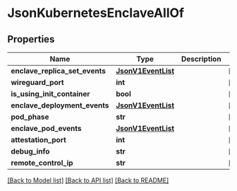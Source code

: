 # JsonKubernetesEnclaveAllOf

## Properties
Name | Type | Description | Notes
------------ | ------------- | ------------- | -------------
**enclave_replica_set_events** | [**JsonV1EventList**](JsonV1EventList.md) |  | [optional] 
**wireguard_port** | **int** |  | [optional] 
**is_using_init_container** | **bool** |  | [optional] 
**enclave_deployment_events** | [**JsonV1EventList**](JsonV1EventList.md) |  | [optional] 
**pod_phase** | **str** |  | [optional] 
**enclave_pod_events** | [**JsonV1EventList**](JsonV1EventList.md) |  | [optional] 
**attestation_port** | **int** |  | [optional] 
**debug_info** | **str** |  | [optional] 
**remote_control_ip** | **str** |  | [optional] 

[[Back to Model list]](../README.md#documentation-for-models) [[Back to API list]](../README.md#documentation-for-api-endpoints) [[Back to README]](../README.md)


